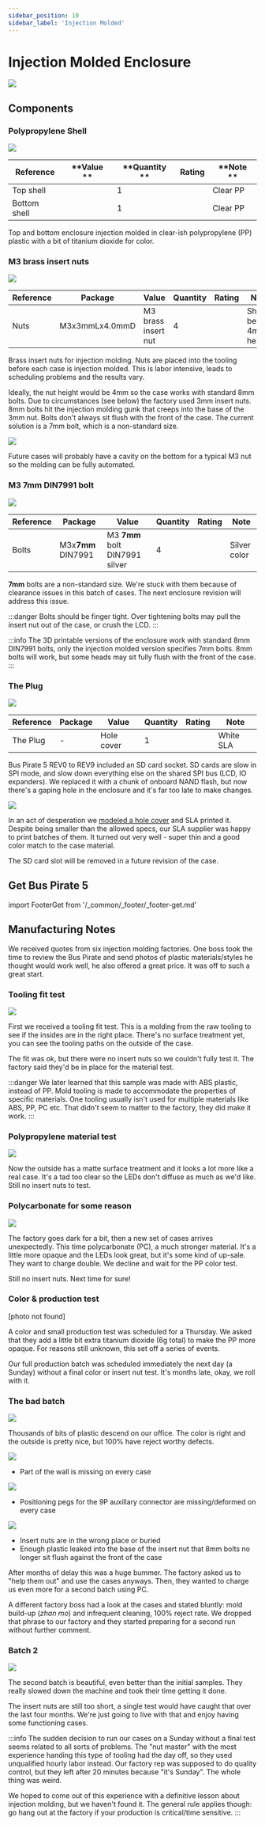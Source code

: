```yaml
---
sidebar_position: 10
sidebar_label: 'Injection Molded'
---
```


# Injection Molded Enclosure

![](./img/enclosure-top.jpg)

## Components
### Polypropylene Shell

![](./img/case-pp-final.jpg)

|**Reference**  |**Value  **|**Quantity  **|**Rating**  |**Note  **|
|-|-|-|-|-|
|Top shell  ||1  ||Clear PP|
|Bottom shell||1||Clear PP|

Top and bottom enclosure injection molded in clear-ish polypropylene (PP) plastic with a bit of titanium dioxide for color. 

### M3 brass insert nuts

![](./img/injection-insert-nuts.jpg)

|**Reference**|**Package**|**Value**|**Quantity**|**Rating**|**Note**|
|-|-|-|-|-|-|
|Nuts  |M3x3mmLx4.0mmD|M3 brass insert nut  |4  ||Should be 4mm height|

Brass insert nuts for injection molding. Nuts are placed into the tooling before each case is injection molded. This is labor intensive, leads to scheduling problems and the results vary.

Ideally, the nut height would be 4mm so the case works with standard 8mm bolts. Due to circumstances (see below) the factory used 3mm insert nuts. 8mm bolts hit the injection molding gunk that creeps into the base of the 3mm nut. Bolts don't always sit flush with the front of the case. The current solution is a 7mm bolt, which is a non-standard size.

![](./img/case-rev10.png)

Future cases will probably have a cavity on the bottom for a typical M3 nut so the molding can be fully automated.

### M3 7mm DIN7991 bolt
  
![](./img/din7991.png)

|**Reference**|**Package**|**Value**|**Quantity**|**Rating**|**Note**|
|-|-|-|-|-|-|
|Bolts|M3x**7mm** DIN7991|M3 **7mm** bolt DIN7991 silver|4||Silver color|

**7mm** bolts are a non-standard size. We're stuck with them because of clearance issues in this batch of cases. The next enclosure revision will address this issue.

:::danger
Bolts should be finger tight. Over tightening bolts may pull the insert nut out of the case, or crush the LCD.
:::

:::info
The 3D printable versions of the enclosure work with standard 8mm DIN7991 bolts, only the injection molded version specifies 7mm bolts. 8mm bolts will work, but some heads may sit fully flush with the front of the case. 
:::

### The Plug

![](./img/theplug.png)

|**Reference**|**Package**|**Value**|**Quantity**|**Rating**|**Note**|
|-|-|-|-|-|-|
|The Plug|-|Hole cover|1||White SLA|

Bus Pirate 5 REV0 to REV9 included an SD card socket. SD cards are slow in SPI mode, and slow down everything else on the shared SPI bus (LCD, IO expanders). We replaced it with a chunk of onboard NAND flash, but now there's a gaping hole in the enclosure and it's far too late to make changes.

![](./img/case-plug2.jpg) 

In an act of desperation we [modeled a hole cover](https://github.com/DangerousPrototypes/BusPirate5-hardware/tree/main/enclosure) and SLA printed it. Despite being smaller than the allowed specs, our SLA supplier was happy to print batches of them. It turned out very well - super thin and a good color match to the case material. 

The SD card slot will be removed in a future revision of the case.

## Get Bus Pirate 5
import FooterGet from '/_common/_footer/_footer-get.md' 

<FooterGet/>

## Manufacturing Notes

We received quotes from six injection molding factories. One boss took the time to review the Bus Pirate and send photos of plastic materials/styles he thought would work well, he also offered a great price. It was off to such a great start.

### Tooling fit test

![](./img/case-tooltest.jpg)

First we received a tooling fit test. This is a molding from the raw tooling to see if the insides are in the right place. There's no surface treatment yet, you can see the tooling paths on the outside of the case. 

The fit was ok, but there were no insert nuts so we couldn't fully test it. The factory said they'd be in place for the material test. 

:::danger
We later learned that this sample was made with ABS plastic, instead of PP. Mold tooling is made to accommodate the properties of specific materials. One tooling usually isn't used for multiple materials like ABS, PP, PC etc. That didn't seem to matter to the factory, they did make it work. 
:::

### Polypropylene material test

![](./img/case-pp1.jpg)

Now the outside has a matte surface treatment and it looks a lot more like a real case. It's a tad too clear so the LEDs don't diffuse as much as we'd like. Still no insert nuts to test.

### Polycarbonate for some reason

![](./img/case-pc.jpg)

The factory goes dark for a bit, then a new set of cases arrives unexpectedly. This time polycarbonate (PC), a much stronger material. It's a little more opaque and the LEDs look great, but it's some kind of up-sale. They want to charge double. We decline and wait for the PP color test.

Still no insert nuts. Next time for sure!

### Color & production test

[photo not found]

A color and small production test was scheduled for a Thursday. We asked that they add a little bit extra titanium dioxide (6g total) to make the PP more opaque. For reasons still unknown, this set off a series of events. 

Our full production batch was scheduled immediately the next day (a Sunday) without a final color or insert nut test. It's months late, okay, we roll with it.

### The bad batch

![](./img/case-pp2-reject.jpg)

Thousands of bits of plastic descend on our office. The color is right and the outside is pretty nice, but 100% have reject worthy defects.

![](./img/broken-wall.jpg)

- Part of the wall is missing on every case

![](./img/missing-legs-2.jpg)  

- Positioning pegs for the 9P auxillary connector are missing/deformed on every case

![](./img/buried-nuts.jpg)

- Insert nuts are in the wrong place or buried
- Enough plastic leaked into the base of the insert nut that 8mm bolts no longer sit flush against the front of the case

After months of delay this was a huge bummer. The factory asked us to "help them out" and use the cases anyways. Then, they wanted to charge us even more for a second batch using PC.

A different factory boss had a look at the cases and stated bluntly: mold build-up (*zhan mo*) and infrequent cleaning, 100% reject rate. We dropped that phrase to our factory and they started preparing for a second run without further comment. 

### Batch 2

![](./img/case-pp-final.jpg)

The second batch is beautiful, even better than the initial samples. They really slowed down the machine and took their time getting it done.

The insert nuts are still too short, a single test would have caught that over the last four months. We're just going to live with that and enjoy having some functioning cases.

:::info
The sudden decision to run our cases on a Sunday without a final test seems related to all sorts of problems. The "nut master" with the most experience handing this type of tooling had the day off, so they used unqualified hourly labor instead. Our factory rep was supposed to do quality control, but they left after 20 minutes because "it's Sunday". The whole thing was weird.

We hoped to come out of this experience with a definitive lesson about injection molding, but we haven't found it. The general rule applies though: go hang out at the factory if your production is critical/time sensitive.
:::